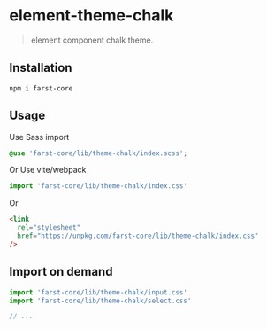# element-theme-chalk

> element component chalk theme.

## Installation

```shell
npm i farst-core
```

## Usage

Use Sass import

```css
@use 'farst-core/lib/theme-chalk/index.scss';
```

Or Use vite/webpack

```javascript
import 'farst-core/lib/theme-chalk/index.css'
```

Or

```html
<link
  rel="stylesheet"
  href="https://unpkg.com/farst-core/lib/theme-chalk/index.css"
/>
```

## Import on demand

```javascript
import 'farst-core/lib/theme-chalk/input.css'
import 'farst-core/lib/theme-chalk/select.css'

// ...
```
